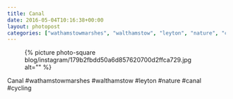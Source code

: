 ```yaml
---
title: Canal
date: 2016-05-04T10:16:38+00:00
layout: photopost
categories: ["wathamstowmarshes", "walthamstow", "leyton", "nature", "canal", "cycling", "photos", "instagram"]
---
```


<figure class="photo photo--square">
  {% picture photo-square blog/instagram/179b2fbdd50a6d857620700d2ffca729.jpg alt="" %}
</figure>

Canal
#wathamstowmarshes #walthamstow #leyton #nature #canal #cycling
